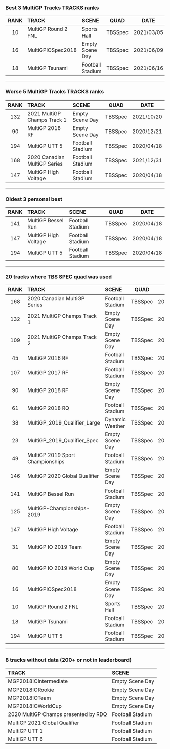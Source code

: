 ### Best 3 MultiGP Tracks TRACKS ranks
|RANK|TRACK|SCENE|QUAD|DATE|
|:---:|:---|:---|:---:|:---:|
|10|MultiGP Round 2 FNL|Sports Hall|TBSSpec|2021/03/05|
|16|MultiGPIOSpec2018|Empty Scene Day|TBSSpec|2021/06/09|
|18|MultiGP Tsunami|Football Stadium|TBSSpec|2021/06/16|
---
### Worse 5 MultiGP Tracks TRACKS ranks
|RANK|TRACK|SCENE|QUAD|DATE|
|:---:|:---|:---|:---:|:---:|
|132|2021 MultiGP Champs Track 1|Empty Scene Day|TBSSpec|2021/10/20|
|90|MultiGP 2018 RF|Empty Scene Day|TBSSpec|2020/12/21|
|194|MultiGP UTT 5|Football Stadium|TBSSpec|2020/04/18|
|168|2020 Canadian MultiGP Series|Football Stadium|TBSSpec|2021/12/31|
|147|MultiGP High Voltage|Football Stadium|TBSSpec|2020/04/18|
---
### Oldest 3 personal best
|RANK|TRACK|SCENE|QUAD|DATE|
|:---:|:---|:---|:---:|:---:|
|141|MultiGP Bessel Run|Football Stadium|TBSSpec|2020/04/18|
|147|MultiGP High Voltage|Football Stadium|TBSSpec|2020/04/18|
|194|MultiGP UTT 5|Football Stadium|TBSSpec|2020/04/18|
---
### 20 tracks where TBS SPEC quad was used
|RANK|TRACK|SCENE|QUAD|DATE|
|:---:|:---|:---|:---:|:---:|
|168|2020 Canadian MultiGP Series|Football Stadium|TBSSpec|2021/12/31|
|132|2021 MultiGP Champs Track 1|Empty Scene Day|TBSSpec|2021/10/20|
|109|2021 MultiGP Champs Track 2|Empty Scene Day|TBSSpec|2021/10/22|
|45|MultiGP 2016 RF|Football Stadium|TBSSpec|2020/12/20|
|107|MultiGP 2017 RF|Football Stadium|TBSSpec|2020/12/21|
|90|MultiGP 2018 RF|Empty Scene Day|TBSSpec|2020/12/21|
|61|MultiGP 2018 RQ|Football Stadium|TBSSpec|2020/12/30|
|38|MultiGP_2019_Qualifier_Large|Dynamic Weather|TBSSpec|2021/06/10|
|23|MultiGP_2019_Qualifier_Spec|Empty Scene Day|TBSSpec|2021/06/09|
|49|MultiGP 2019 Sport Championships|Football Stadium|TBSSpec|2021/06/03|
|146|MultiGP 2020 Global Qualifier|Empty Scene Day|TBSSpec|2021/06/08|
|141|MultiGP Bessel Run|Football Stadium|TBSSpec|2020/04/18|
|125|MultiGP-Championships-2019|Empty Scene Day|TBSSpec|2020/12/15|
|147|MultiGP High Voltage|Football Stadium|TBSSpec|2020/04/18|
|31|MultiGP IO 2019 Team|Empty Scene Day|TBSSpec|2021/11/12|
|80|MultiGP IO 2019 World Cup|Empty Scene Day|TBSSpec|2020/12/30|
|16|MultiGPIOSpec2018|Empty Scene Day|TBSSpec|2021/06/09|
|10|MultiGP Round 2 FNL|Sports Hall|TBSSpec|2021/03/05|
|18|MultiGP Tsunami|Football Stadium|TBSSpec|2021/06/16|
|194|MultiGP UTT 5|Football Stadium|TBSSpec|2020/04/18|
---
### 8 tracks without data (200+ or not in leaderboard)
|TRACK|SCENE|
|:---|:---|
|MGP2018IOIntermediate|Empty Scene Day|
|MGP2018IORookie|Empty Scene Day|
|MGP2018IOTeam|Empty Scene Day|
|MGP2018IOWorldCup|Empty Scene Day|
|2020 MultiGP Champs presented by RDQ|Football Stadium|
|MultiGP 2021 Global Qualifier|Football Stadium|
|MultiGP UTT 1|Football Stadium|
|MultiGP UTT 6|Football Stadium|

